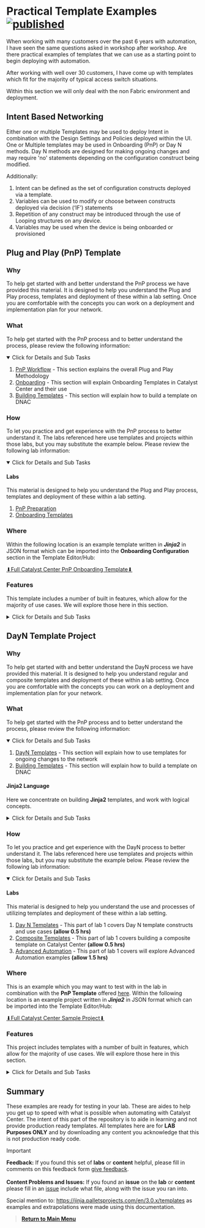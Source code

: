 # Practical Template Examples [![published](https://static.production.devnetcloud.com/codeexchange/assets/images/devnet-published.svg)](https://developer.cisco.com/codeexchange/github/repo/kebaldwi/DNAC-TEMPLATES)

When working with many customers over the past 6 years with automation, I have seen the same questions asked in workshop after workshop. Are there practical examples of templates that we can use as a starting point to begin deploying with automation.

After working with well over 30 customers, I have come up with templates which fit for the majority of typical access switch situations. 

Within this section we will only deal with the non Fabric environment and deployment.

## Intent Based Networking

Either one or multiple Templates may be used to deploy Intent in combination with the Design Settings and Policies deployed within the UI. One or Multiple templates may be used in Onboarding (PnP) or Day N methods. Day N methods are designed for making ongoing changes and may require 'no' statements depending on the configuration construct being modified. 

Additionally:
1.	Intent can be defined as the set of configuration constructs deployed via a template.
2.	Variables can be used to modify or choose between constructs deployed via decision (‘IF’) statements
3.	Repetition of any construct may be introduced through the use of Looping structures on any device.
4.	Variables may be used when the device is being onboarded or provisioned

## Plug and Play (PnP) Template

### Why

To help get started with and better understand the PnP process we have provided this material. It is designed to help you understand the Plug and Play process, templates and deployment of these within a lab setting. Once you are comfortable with the concepts you can work on a deployment and implementation plan for your network.

### What

To help get started with the PnP process and to better understand the process, please review the following information:

<details open>
<summary> Click for Details and Sub Tasks</summary>

1. [PnP Workflow](./PnP-Workflow.md) - This section explains the overall Plug and Play Methodology
2. [Onboarding](./Onboarding.md) - This section will explain Onboarding Templates in Catalyst Center and their use
3. [Building Templates](./Templates.md#building-templates) - This section will explain how to build a template on DNAC

</details>

### How

To let you practice and get experience with the PnP process to better understand it. The labs referenced here use templates and projects within those labs, but you may substitute the example below. Please review the following lab information:

<details open>
<summary> Click for Details and Sub Tasks</summary>

#### Labs

This material is designed to help you understand the Plug and Play process, templates and deployment of these within a lab setting.

1. [PnP Preparation](../LABS/LAB-1-Wired-Automation/module1-pnpprep.md)
2. [Onboarding Templates](../LABS/LAB-1-Wired-Automation/module2-pnp.md)

</details>

### Where

Within the following location is an example template written in ***Jinja2*** in JSON format which can be imported into the **Onboarding Configuration** section in the Template Editor/Hub:

[⬇︎Full Catalyst Center PnP Onboarding Template⬇︎](https://git-link.vercel.app/api/download?url=https://github.com/kebaldwi/DNAC-TEMPLATES/blob/master/CODE/TEMPLATES/JINJA2/ONBOARDING/JSON/Platinum_PnP_Jinja2_Template.json)

### Features

This template includes a number of built in features, which allow for the majority of use cases. We will explore those here in this section.

<details closed>
<summary> Click for Details and Sub Tasks</summary>

Within the form you can see many fields which can be populated with a csv file. These are the typical responses necessary that are different from switch to switch which allow us to template the configuration for repeated use. 

1. The hostname.
2. System MTU is a default setting which if entered changes the configuration. You can have the switch reload to set that setting if you want using an additional EEM script.
3. The typical management VLAN and IP address information for management purposes.
4. The interfaces can be entered comma delimited which allows us to create or not create Etherchannels as necessary. 

![json](../ASSETS/TUTORIALS/EXAMPLES/DNAC-SAMPLE-TEMPLATE-PnP-Form.png?raw=true "Import JSON")

Once you have imported the template you can look at the logic.

#### Key Features
[//]: # ({% raw %})
1. System MTU set by default, but modifiable via the form
2. VTP Domain set to Hostname, you can change to variable by removing `{% set VtpDomain = Hostname %}`
3. Shuts downn Vlan 1 if not in use
4. Automatically builds Etherchannel if required

```J2
{# <------Onboarding-Template-------> #}
{# To be used for onboarding when using Day N Templates #}
{# Define Variables provision with vlan and port channel #}
!
{# Set MTU if required #}
{% if SystemMTU != 1500 %}
    system mtu {{ SystemMTU }}
{% endif %}
!
{# Set hostname #}
hostname {{ Hostname }}
!
{% set VtpDomain = Hostname %}
!
{# Set VTP and VLAN for onboarding #}
vtp domain {{ VtpDomain }}
vtp mode transparent
!
{# Set Management VLAN #}
vlan {{ MgmtVlan }}
!
{% if MgmtVlan > 1 %}
  name MgmtVlan
  {# Disable Vlan 1 (optional) #}
  interface Vlan 1
   shutdown
{% endif %}
!
{# Set Interfaces and Build Port Channel #}
!{{ Portchannel }}
interface range {{ Interfaces }}
 shut
 switchport mode trunk
 switchport trunk allowed vlan {{ MgmtVlan }}
 {% if "," in Interfaces %}
    channel-protocol lacp
    channel-group {{ Portchannel }} mode active
 {% endif %}
 no shut
!
{% if "," in Interfaces %}
  interface Port-channel {{ Portchannel }}
   switchport trunk native vlan {{ MgmtVlan }}
   switchport trunk allowed vlan {{ MgmtVlan }}
   switchport mode trunk
   no port-channel standalone-disable
{% endif %}
!
{# Set Up Managment Vlan {{ MgmtVlan }} #}
interface Vlan {{ MgmtVlan }}
 description MgmtVlan
 ip address {{ SwitchIP }} {{ SubnetMask }}
 no ip redirects
 no ip proxy-arp
 no shut
!
ip default-gateway {{ Gateway }}
!
{# Set Source of Management Traffic #}
ip domain lookup source-interface Vlan {{ MgmtVlan }}
ip http client source-interface Vlan {{ MgmtVlan }}
ip ftp source-interface Vlan {{ MgmtVlan }}
ip tftp source-interface Vlan {{ MgmtVlan }}
ip ssh source-interface Vlan {{ MgmtVlan }}
ip radius source-interface Vlan {{ MgmtVlan }}
logging source-interface Vlan {{ MgmtVlan }}
snmp-server trap-source Vlan {{ MgmtVlan }}
ntp source Vlan {{ MgmtVlan }}
!
```
[//]: # ({% endraw %})

</details>

## DayN Template Project

### Why

To help get started with and better understand the DayN process we have provided this material. It is designed to help you understand regular and composite templates and deployment of these within a lab setting. Once you are comfortable with the concepts you can work on a deployment and implementation plan for your network.

### What

To help get started with the PnP process and to better understand the process, please review the following information:

<details open>
<summary> Click for Details and Sub Tasks</summary>

1. [DayN Templates](./DayN.md#day-n-templates-and-flows) - This section will explain how to use templates for ongoing changes to the network
2. [Building Templates](./Templates.md#building-templates) - This section will explain how to build a template on DNAC

</details>

#### Jinja2 Language

Here we concentrate on building **Jinja2** templates, and work with logical concepts.

<details closed>
<summary> Click for Details and Sub Tasks</summary>

##### Jinja2 Templating

1. [Jinja2 Variables](./Variables.md#jinja2-variables) - This section explains Variables in depth and how and where to use them
2. [Jinja2 Scripting](./Jinja2.md#jinja2-scripting) - This section will dive into Velocity Scripting constructs and use cases
3. [Advanced Jinja2 Scripting](./AdvancedJinja2.md#advanced-jinja2) - This section will dive into Advanced Velocity examples

##### Advanced Use Cases

Here we concentrate on advanced uses of templating, and work system variables.

1. [Embedded Event Manager](./EEM.md#EEM) - This section will dive into EEM Scripting and various use cases 
2. [System Variables](./SystemVariables.md#cisco-catalyst-center-system-variables-published) - This section explains Catalyst Centers System Variables

##### Fault-Finding

1. [Troubleshooting](./TroubleShoot.md#Troubleshooting) - This section will dive into Troubleshooting in general terms 

</details>

### How

To let you practice and get experience with the DayN process to better understand it. The labs referenced here use templates and projects within those labs, but you may substitute the example below. Please review the following lab information:

<details open>
<summary> Click for Details and Sub Tasks</summary>

#### Labs

This material is designed to help you understand the use and processes of utilizing templates and deployment of these within a lab setting.

1. [Day N Templates](../LABS/LAB-1-Wired-Automation/module3-dayn.md) - This part of lab 1 covers Day N template constructs and use cases **(allow 0.5 hrs)**
2. [Composite Templates](../LABS/LAB-1-Wired-Automation/module3-dayn.md) - This part of lab 1 covers building a composite template on Catalyst Center **(allow 0.5 hrs)**
3. [Advanced Automation](../LABS/LAB-1-Wired-Automation/module6-advanced.md) - This part of lab 1 covers will explore Advanced Automation examples **(allow 1.5 hrs)**

</details>

### Where

This is an example which you may want to test with in the lab in combination with the **PnP Template** offered [here](./ExamplesAndConcepts.md#plug-and-play-pnp-template). Within the following location is an example project written in ***Jinja2*** in JSON format which can be imported into the Template Editor/Hub:

[⬇︎Full Catalyst Center Sample Project⬇︎](https://git-link.vercel.app/api/download?url=https://github.com/kebaldwi/DNAC-TEMPLATES/blob/master/CODE/TEMPLATES/JINJA2/DAYN/JSON/Titanium_WiredAutoLab_Jinja2_project.json)

### Features

This project includes templates with a number of built in features, which allow for the majority of use cases. We will explore those here in this section.

<details closed>
<summary> Click for Details and Sub Tasks</summary>

The package or project includes Jinja2 templates which are rolled into Composite templates to allow for quick deployment of:

1. Simple Access Point and Workstation Deployments.
2. The use or incorporation of AutoConf to Autoconfigure ports based off Device Classification
3. The use of IBNS 2.0 policy to enforce and deploy configuration.

The last of the two above, allow for Dynamic Configuration of networks to allow for networks where devices consistently move but where user and application experience needs to be consistent.

Once you have imported the template you can look at the logic within each modularized regular template. Each of these templates is part of the composites above, and some are referenced using includes where necessary to avoid repeating code.

#### Key Features

1. AAA Configuration for nonPxGrid - *Deployments*
2. ACLs 
3. Autoconf Configuration Options
4. AutoNaming EEM Scripting - *for Interfaces* 
5. DynamicPort EEM Scripting - *for use in changing Auth profiles*
6. IBNS2.0 Configuration
7. Interface Assign Configuration - *for standard interface configurations*
8. Interface Autoconf Configuration - *for dynamic configuration through device classification*
9. Interface IBNS2.0 Configuration - *for policy based interface configuration*
10. Interface Macros - *set of multi-purpose interface macros*
11. Security AAA Modifications - *various security configurations*
12. Sensitive Info - *for securing sensitive information from general configs*
13. Stacking Configuration - *for powerstack and stackwise configuration*
14. System Management - *for global configurations*
15. Vlans Info - *includes examples of how to deploy Vlans using objects*

I hope you find these samples highly useful, and please provide feedback.

</details>

## Summary

These examples are ready for testing in your lab. These are aides to help you get up to speed with what is possible when automating with Catalyst Center. The intent of this part of the repository is to aide in learning and not provide production ready templates. All templates here are for **LAB Purposes ONLY** and by downloading any content you acknowledge that this is not production ready code.

> [!IMPORTANT]
> **Feedback:** If you found this set of **labs** or **content** helpful, please fill in comments on this feedback form [give feedback](https://github.com/kebaldwi/DNAC-TEMPLATES/discussions/new?category=feedback-and-ideas).</br></br>
**Content Problems and Issues:** If you found an **issue** on the **lab** or **content** please fill in an [issue](https://github.com/kebaldwi/DNAC-TEMPLATES/issues/new) include what file, along with the issue you ran into. 

Special mention to: https://jinja.palletsprojects.com/en/3.0.x/templates as examples and extrapolations were made using this documentation.

> [**Return to Main Menu**](../README.md)